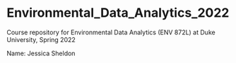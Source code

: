 # Environmental_Data_Analytics_2022

Course repository for Environmental Data Analytics (ENV 872L) at Duke University, Spring 2022

Name: Jessica Sheldon